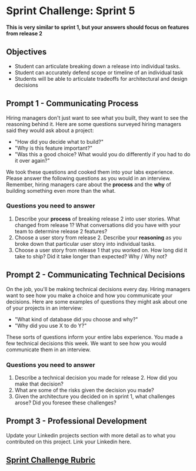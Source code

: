 # Sprint Challenge: Sprint 5

**This is very similar to sprint 1, but your answers should focus on features from release 2**

## Objectives

- Student can articulate breaking down a release into individual tasks.
- Student can accurately defend scope or timeline of an individual task
- Students will be able to articulate tradeoffs for architectural and design decisions

## Prompt 1 - Communicating Process

Hiring managers don't just want to see what you built, they want to see the reasoning behind it. Here are some questions surveyed hiring managers said they would ask about a project:

- "How did you decide what to build?"
- "Why is this feature important?"
- "Was this a good choice? What would you do differently if you had to do it over again?"

We took these questions and cooked them into your labs experience. Please answer the following questions as you would in an interview. Remember, hiring managers care about the **process** and the **why** of building something even more than the what.

### Questions you need to answer

1. Describe your **process** of breaking release 2 into user stories. What changed from release 1? What conversations did you have with your team to determine release 2 features?
2. Choose a user story from release 2. Describe your **reasoning** as you broke down that particular user story into individual tasks.
3. Choose a user story from release 1 that you worked on. How long did it take to ship? Did it take longer than expected? Why / Why not? 

## Prompt 2 - Communicating Technical Decisions

On the job, you'll be making technical decisions every day. Hiring managers want to see how you make a choice and how you communicate your decisions. Here are some examples of questions they might ask about one of your projects in an interview:

- "What kind of database did you choose and why?"
- "Why did you use X to do Y?"

These sorts of questions inform your entire labs experience. You made a few technical decisions this week. We want to see how you would communicate them in an interview.

### Questions you need to answer

1. Describe a technical decision you made for release 2. How did you make that decision?
2. What are some of the risks given the decision you made?
3. Given the architecture you decided on in sprint 1, what challenges arose? Did you foresee these challenges?

## Prompt 3 - Professional Development 

Update your Linkedin projects section with more detail as to what you contributed on this project. Link your Linkedin here.

## [Sprint Challenge Rubric](https://www.notion.so/863354e030274baf99983cfee357d4d1)
